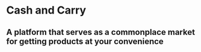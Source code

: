 # Cash and Carry
## A platform that serves as a commonplace market for getting products at your convenience 